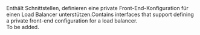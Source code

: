 <Namespace Name="Microsoft.Azure.Management.Network.Fluent.LoadBalancerPrivateFrontend.Definition">
  <Docs>
    <summary><span data-ttu-id="b9bbf-101">Enthält Schnittstellen, definieren eine private Front-End-Konfiguration für einen Load Balancer unterstützen.</span><span class="sxs-lookup"><span data-stu-id="b9bbf-101">Contains interfaces that support defining a private front-end configuration for a load balancer.</span></span></summary> 
    <remarks>To be added.</remarks>
  </Docs>
</Namespace>
